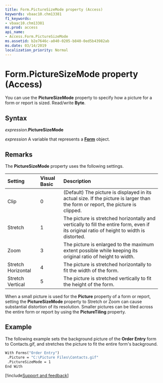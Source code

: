 ```yaml
---
title: Form.PictureSizeMode property (Access)
keywords: vbaac10.chm13381
f1_keywords:
- vbaac10.chm13381
ms.prod: access
api_name:
- Access.Form.PictureSizeMode
ms.assetid: b2e7646c-a040-0205-b840-0ed5b43982ab
ms.date: 03/14/2019
localization_priority: Normal
---
```



# Form.PictureSizeMode property (Access)

You can use the **PictureSizeMode** property to specify how a picture for a form or report is sized. Read/write **Byte**.


## Syntax

_expression_.**PictureSizeMode**

_expression_ A variable that represents a **[Form](Access.Form.md)** object.


## Remarks

The **PictureSizeMode** property uses the following settings.

|Setting|Visual Basic|Description|
|:-----|:-----|:-----|
|Clip|0|(Default) The picture is displayed in its actual size. If the picture is larger than the form or report, the picture is clipped.|
|Stretch|1|The picture is stretched horizontally and vertically to fill the entire form, even if its original ratio of height to width is distorted.|
|Zoom|3|The picture is enlarged to the maximum extent possible while keeping its original ratio of height to width.|
|Stretch Horizontal|4|The picture is stretched horizontally to fit the width of the form.|
|Stretch Vertical|5|The picture is stretched vertically to fit the height of the form.|

When a small picture is used for the **Picture** property of a form or report, setting the **PictureSizeMode** property to Stretch or Zoom can cause substantial distortion of its resolution. Smaller pictures can be tiled across the entire form or report by using the **PictureTiling** property.


## Example

The following example sets the background picture of the **Order Entry** form to Contacts.gif, and stretches the picture to fit the entire form's background.

```vb
With Forms("Order Entry") 
 .Picture = "C:\Picture Files\Contacts.gif" 
 .PictureSizeMode = 1 
End With
```




[!include[Support and feedback](~/includes/feedback-boilerplate.md)]